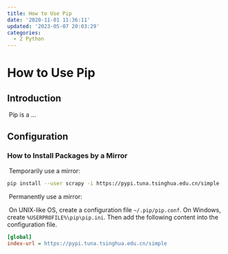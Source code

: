 ```yaml
---
title: How to Use Pip
date: '2020-11-01 11:36:11'
updated: '2023-05-07 20:03:29'
categories:
  - 2 Python
---
```

# How to Use Pip

## Introduction

​    Pip is a ...

## Configuration

### How to Install Packages by a Mirror

​    Temporarily use a mirror:

```sh
pip install --user scrapy -i https://pypi.tuna.tsinghua.edu.cn/simple
```

​    Permanently use a mirror:

​    On UNIX-like OS, create a configuration file `~/.pip/pip.conf`. On Windows, create `%USERPROFILE%\pip\pip.ini`. Then add the following content into the configuration file.

```ini
[global]
index-url = https://pypi.tuna.tsinghua.edu.cn/simple
```

